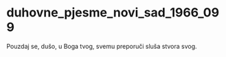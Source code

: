# duhovne_pjesme_novi_sad_1966_099
Pouzdaj se, dušo, u Boga tvog, svemu preporuči sluša stvora svog.